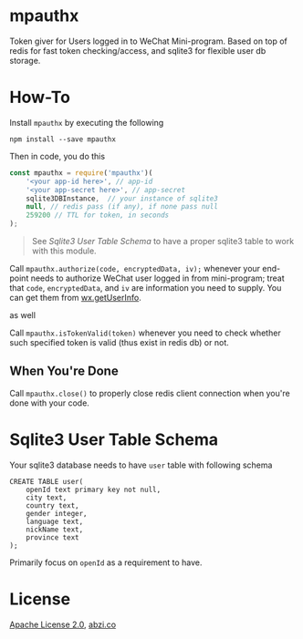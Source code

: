 # mpauthx

Token giver for Users logged in to WeChat Mini-program. Based on top of redis for fast token checking/access, and sqlite3 for flexible user db storage.

# How-To

Install `mpauthx` by executing the following

```
npm install --save mpauthx
```

Then in code, you do this

```javascript
const mpauthx = require('mpauthx')(
	'<your app-id here>', // app-id
	'<your app-secret here>', // app-secret
	sqlite3DBInstance, 	// your instance of sqlite3
	null, // redis pass (if any), if none pass null
	259200 // TTL for token, in seconds
);
```

> See _Sqlite3 User Table Schema_ to have a proper sqlite3 table to work with this module.

Call `mpauthx.authorize(code, encryptedData, iv);` whenever your end-point needs to authorize WeChat user logged in from mini-program; treat that `code`, `encryptedData`, and `iv` are information you need to supply. You can get them from [wx.getUserInfo](https://mp.weixin.qq.com/debug/wxadoc/dev/api/open.html#wxgetuserinfoobject).

as well

Call `mpauthx.isTokenValid(token)` whenever you need to check whether such specified token is valid (thus exist in redis db) or not.

## When You're Done

Call `mpauthx.close()` to properly close redis client connection when you're done with your code.

# Sqlite3 User Table Schema

Your sqlite3 database needs to have `user` table with following schema

```
CREATE TABLE user(
	openId text primary key not null, 
	city text, 
	country text, 
	gender integer, 
	language text, 
	nickName text, 
	province text
);
```

Primarily focus on `openId` as a requirement to have.

# License

[Apache License 2.0](https://github.com/abzico/mpauthx/blob/master/LICENSE), [abzi.co](https://abzi.co)  